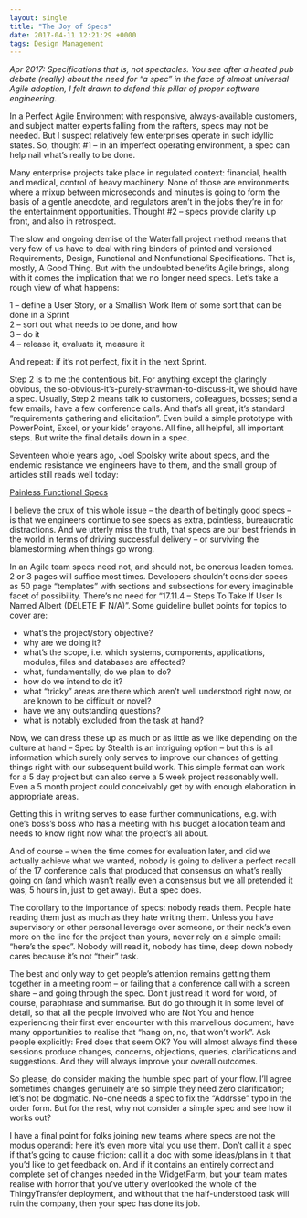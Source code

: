 ```yaml
---
layout: single
title: "The Joy of Specs"
date: 2017-04-11 12:21:29 +0000
tags: Design Management
---
```

_Apr 2017: Specifications that is, not spectacles. You see after a heated pub debate (really) about the need for “a spec” in the 
face of almost universal Agile adoption, I felt drawn to defend this pillar of proper software engineering._

In a Perfect Agile Environment with responsive, always-available customers, and subject matter experts falling from 
the rafters, specs may not be needed. But I suspect relatively few enterprises operate in such idyllic states. So, 
thought #1 – in an imperfect operating environment, a spec can help nail what’s really to be done.

Many enterprise projects take place in regulated context: financial, health and medical, control of heavy machinery. 
None of those are environments where a mixup between microseconds and minutes is going to form the basis of a gentle 
anecdote, and regulators aren’t in the jobs they’re in for the entertainment opportunities. Thought #2 – specs provide 
clarity up front, and also in retrospect.

The slow and ongoing demise of the Waterfall project method means that very few of us have to deal with ring binders 
of printed and versioned Requirements, Design, Functional and Nonfunctional Specifications. That is, mostly, A Good 
Thing. But with the undoubted benefits Agile brings, along with it comes the implication that we no longer need specs. 
Let’s take a rough view of what happens:

1 – define a User Story, or a Smallish Work Item of some sort that can be done in a Sprint  
2 – sort out what needs to be done, and how  
3 – do it  
4 – release it, evaluate it, measure it

And repeat: if it’s not perfect, fix it in the next Sprint.

Step 2 is to me the contentious bit. For anything except the glaringly obvious, the so-obvious-it’s-purely-strawman-to-discuss-it, 
we should have a spec. Usually, Step 2 means talk to customers, colleagues, bosses; send a few emails, have a few 
conference calls. And that’s all great, it’s standard “requirements gathering and elicitation”. Even build a simple 
prototype with PowerPoint, Excel, or your kids’ crayons. All fine, all helpful, all important steps. But write the 
final details down in a spec.

Seventeen whole years ago, Joel Spolsky write about specs, and the endemic resistance we engineers have to them, 
and the small group of articles still reads well today:

[Painless Functional Specs](http://global.joelonsoftware.com/English/Articles/PainlessFunctionalSpecifi-2.html)

I believe the crux of this whole issue – the dearth of beltingly good specs – is that we engineers continue to see 
specs as extra, pointless, bureaucratic distractions. And we utterly miss the truth, that specs are our best friends 
in the world in terms of driving successful delivery – or surviving the blamestorming when things go wrong.

In an Agile team specs need not, and should not, be onerous leaden tomes. 2 or 3 pages will suffice most times. 
Developers shouldn’t consider specs as 50 page “templates” with sections and subsections for every imaginable facet 
of possibility. There’s no need for “17.11.4 – Steps To Take If User Is Named Albert (DELETE IF N/A)”. Some guideline 
bullet points for topics to cover are:

- what’s the project/story objective?
- why are we doing it?
- what’s the scope, i.e. which systems, components, applications, modules, files and databases are affected?
- what, fundamentally, do we plan to do?
- how do we intend to do it?
- what “tricky” areas are there which aren’t well understood right now, or are known to be difficult or novel?
- have we any outstanding questions?
- what is notably excluded from the task at hand?

Now, we can dress these up as much or as little as we like depending on the culture at hand – Spec by Stealth is an 
intriguing option – but this is all information which surely only serves to improve our chances of getting things 
right with our subsequent build work. This simple format can work for a 5 day project but can also serve a 5 week 
project reasonably well. Even a 5 month project could conceivably get by with enough elaboration in appropriate areas.

Getting this in writing serves to ease further communications, e.g. with one’s boss’s boss who has a meeting with 
his budget allocation team and needs to know right now what the project’s all about.

And of course – when the time comes for evaluation later, and did we actually achieve what we wanted, nobody is 
going to deliver a perfect recall of the 17 conference calls that produced that consensus on what’s really going 
on (and which wasn’t really even a consensus but we all pretended it was, 5 hours in, just to get away). But a 
spec does.

The corollary to the importance of specs: nobody reads them. People hate reading them just as much as they hate 
writing them. Unless you have supervisory or other personal leverage over someone, or their neck’s even more on the 
line for the project than yours, never rely on a simple email: “here’s the spec”. Nobody will read it, nobody has 
time, deep down nobody cares because it’s not “their” task.

The best and only way to get people’s attention remains getting them together in a meeting room – or failing that a 
conference call with a screen share – and going through the spec. Don’t just read it word for word, of course, 
paraphrase and summarise. But do go through it in some level of detail, so that all the people involved who are 
Not You and hence experiencing their first ever encounter with this marvellous document, have many opportunities 
to realise that “hang on, no, that won’t work”. Ask people explicitly: Fred does that seem OK? You will almost 
always find these sessions produce changes, concerns, objections, queries, clarifications and suggestions. And they 
will always improve your overall outcomes.

So please, do consider making the humble spec part of your flow. I’ll agree sometimes changes genuinely are so simple 
they need zero clarification; let’s not be dogmatic. No-one needs a spec to fix the “Addrsse” typo in the order form. 
But for the rest, why not consider a simple spec and see how it works out?

I have a final point for folks joining new teams where specs are not the modus operandi: here it’s even more vital 
you use them. Don’t call it a spec if that’s going to cause friction: call it a doc with some ideas/plans in it that 
you’d like to get feedback on. And if it contains an entirely correct and complete set of changes needed in the 
WidgetFarm, but your team mates realise with horror that you’ve utterly overlooked the whole of the ThingyTransfer 
deployment, and without that the half-understood task will ruin the company, then your spec has done its job.
